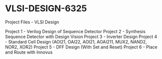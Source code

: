 # VLSI-DESIGN-6325
Project Files - VLSI Design 

Project 1 - Verilog Design of Sequence Detector 
Project 2 - Synthesis Sequence Detector with Design Vision 
Project 3 - Inverter Design 
Project 4 - Standard Cell Design (AOI21, OAI22, AOI21, AOAI211, MUX2, NAND2, NOR2, XOR2)
Project 5 - DFF Design (With Set and Reset)
Project 6 - Place and Route with Innovus 
